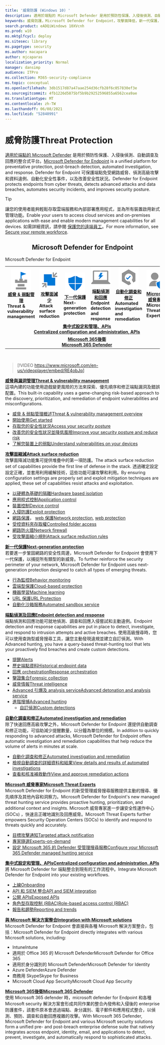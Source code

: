 ```yaml
---
title: '威脅防護 (Windows 10) '
description: 適用於端點的 Microsoft Defender 是用於預防性保護、入侵後偵測、自動調查及回應的整合式平台。
keywords: 威脅防護，Microsoft Defender for Endpoint，攻擊面降低，新一代保護，端點偵測和回應，自動化調查和回應，microsoft 威脅專家，Microsoft 安全評分的裝置，高級搜尋，網路威脅搜尋，網頁威脅防護
search.product: eADQiWindows 10XVcnh
ms.prod: w10
ms.mktglfcycl: deploy
ms.sitesec: library
ms.pagetype: security
ms.author: macapara
author: mjcaparas
localization_priority: Normal
manager: dansimp
audience: ITPro
ms.collection: M365-security-compliance
ms.topic: conceptual
ms.openlocfilehash: 3db1517d87a47aae254d36cfb28f6c057830ef3e
ms.sourcegitcommit: 4fb1226d5875bf5b9b29252596855a6562cea9ae
ms.translationtype: MT
ms.contentlocale: zh-TW
ms.lasthandoff: 06/08/2021
ms.locfileid: "52840991"
---
```

# <a name="threat-protection"></a><span data-ttu-id="d3feb-104">威脅防護</span><span class="sxs-lookup"><span data-stu-id="d3feb-104">Threat Protection</span></span>
<span data-ttu-id="d3feb-105">[適用於端點的 Microsoft Defender](/microsoft-365/security/defender-endpoint/microsoft-defender-advanced-threat-protection) 是用於預防性保護、入侵後偵測、自動調查及回應的整合式平台。</span><span class="sxs-lookup"><span data-stu-id="d3feb-105">[Microsoft Defender for Endpoint](/microsoft-365/security/defender-endpoint/microsoft-defender-advanced-threat-protection) is a unified platform for preventative protection, post-breach detection, automated investigation, and response.</span></span> <span data-ttu-id="d3feb-106">Defender for Endpoint 可保護端點免受網路威脅、偵測高級攻擊和資料違例、自動化安全性事件，以及改善安全性狀況。</span><span class="sxs-lookup"><span data-stu-id="d3feb-106">Defender for Endpoint protects endpoints from cyber threats, detects advanced attacks and data breaches, automates security incidents, and improves security posture.</span></span>

> [!TIP]
> <span data-ttu-id="d3feb-107">讓您的使用者能夠輕鬆存取雲端服務和內部部署應用程式，並為所有裝置啟用新式管理功能。</span><span class="sxs-lookup"><span data-stu-id="d3feb-107">Enable your users to access cloud services and on-premises applications with ease and enable modern management capabilities for all devices.</span></span> <span data-ttu-id="d3feb-108">如需詳細資訊，請參閱 [保護您的遠端員工](/enterprise-mobility-security/remote-work/)。</span><span class="sxs-lookup"><span data-stu-id="d3feb-108">For more information, see [Secure your remote workforce](/enterprise-mobility-security/remote-work/).</span></span> 

<center><h2><span data-ttu-id="d3feb-109">Microsoft Defender for Endpoint</center></span><span class="sxs-lookup"><span data-stu-id="d3feb-109">Microsoft Defender for Endpoint</center></span></span></h2>
<table>
<tr>
<td><a href="#tvm"><center><img src="images/TVM_icon.png" alt="threat and vulnerability icon"> <br><span data-ttu-id="d3feb-110"><b>威脅 & 弱點管理</b></center></a></span><span class="sxs-lookup"><span data-stu-id="d3feb-110"><b>Threat & vulnerability management</b></center></a></span></span></td>
<td><a href="#asr"><center><img src="images/asr-icon.png" alt="attack surface reduction icon"> <br><span data-ttu-id="d3feb-111"><b>攻擊面減少</b></center></a></span><span class="sxs-lookup"><span data-stu-id="d3feb-111"><b>Attack surface reduction</b></center></a></span></span></td>
<td><center><a href="#ngp"><img src="images/ngp-icon.png" alt="next generation protection icon"><br> <span data-ttu-id="d3feb-112"><b>下一代保護</b></a></center></span><span class="sxs-lookup"><span data-stu-id="d3feb-112"><b>Next-generation protection</b></a></center></span></span></td>
<td><center><a href="#edr"><img src="images/edr-icon.png" alt="endpoint detection and response icon"><br> <span data-ttu-id="d3feb-113"><b>端點偵測和回應</b></a></center></span><span class="sxs-lookup"><span data-stu-id="d3feb-113"><b>Endpoint detection and response</b></a></center></span></span></td>
<td><center><a href="#ai"><img src="images/air-icon.png" alt="automated investigation and remediation icon"><br> <span data-ttu-id="d3feb-114"><b>自動化調查和修正</b></a></center></span><span class="sxs-lookup"><span data-stu-id="d3feb-114"><b>Automated investigation and remediation</b></a></center></span></span></td>
<td><center><a href="#mte"><img src="images/mte-icon.png" alt="microsoft threat experts icon"><br> <span data-ttu-id="d3feb-115"><b>Microsoft 威脅專家</b></a></center></span><span class="sxs-lookup"><span data-stu-id="d3feb-115"><b>Microsoft Threat Experts</b></a></center></span></span></td>
</tr>
<tr>
<td colspan="7"><span data-ttu-id="d3feb-116">
<a href="#apis"><center><b>集中式設定和管理、APIs</a></span><span class="sxs-lookup"><span data-stu-id="d3feb-116">
<a href="#apis"><center><b>Centralized configuration and administration, APIs</a></span></span></b></center></td>
</tr>
<tr>
<td colspan="7"><span data-ttu-id="d3feb-117"><a href="#mtp"><center><b>Microsoft 365後衛</a></span><span class="sxs-lookup"><span data-stu-id="d3feb-117"><a href="#mtp"><center><b>Microsoft 365 Defender</a></span></span></center></b></td>
</tr>
</table>
<br>

<a name="tvm"></a>


>[!VIDEO https://www.microsoft.com/en-us/videoplayer/embed/RE4obJq]

<span data-ttu-id="d3feb-118">**[威脅與漏洞管理](next-gen-threat-and-vuln-mgt.md)**</span><span class="sxs-lookup"><span data-stu-id="d3feb-118">**[Threat & vulnerability management](next-gen-threat-and-vuln-mgt.md)**</span></span><br>
<span data-ttu-id="d3feb-119">這項內建的功能使用遊戲變更風險的方法來探索、優先順序和修正端點漏洞及錯誤配置。</span><span class="sxs-lookup"><span data-stu-id="d3feb-119">This built-in capability uses a game-changing risk-based approach to the discovery, prioritization, and remediation of endpoint vulnerabilities and misconfigurations.</span></span>

- [<span data-ttu-id="d3feb-120">威脅 & 弱點管理概述</span><span class="sxs-lookup"><span data-stu-id="d3feb-120">Threat & vulnerability management overview</span></span>](next-gen-threat-and-vuln-mgt.md)
- [<span data-ttu-id="d3feb-121">開始使用</span><span class="sxs-lookup"><span data-stu-id="d3feb-121">Get started</span></span>](tvm-prerequisites.md)
- [<span data-ttu-id="d3feb-122">存取您的安全性狀況</span><span class="sxs-lookup"><span data-stu-id="d3feb-122">Access your security posture</span></span>](tvm-dashboard-insights.md)
- [<span data-ttu-id="d3feb-123">改善您的安全性狀況並降低風險</span><span class="sxs-lookup"><span data-stu-id="d3feb-123">Improve your security posture and reduce risk</span></span>](tvm-security-recommendation.md)
- [<span data-ttu-id="d3feb-124">了解您裝置上的弱點</span><span class="sxs-lookup"><span data-stu-id="d3feb-124">Understand vulnerabilities on your devices</span></span>](tvm-software-inventory.md)

<a name="asr"></a>

<span data-ttu-id="d3feb-125">**[攻擊面縮減](overview-attack-surface-reduction.md)**</span><span class="sxs-lookup"><span data-stu-id="d3feb-125">**[Attack surface reduction](overview-attack-surface-reduction.md)**</span></span><br>
<span data-ttu-id="d3feb-126">攻擊面降減功能集可提供堆疊中的第一項防護。</span><span class="sxs-lookup"><span data-stu-id="d3feb-126">The attack surface reduction set of capabilities provide the first line of defense in the stack.</span></span> <span data-ttu-id="d3feb-127">透過確定設定設定正確，並套用利用緩解技術，這些功能可讓攻擊和利用。</span><span class="sxs-lookup"><span data-stu-id="d3feb-127">By ensuring configuration settings are properly set and exploit mitigation techniques are applied, these set of capabilities resist attacks and exploitation.</span></span>

- [<span data-ttu-id="d3feb-128">以硬體為基礎的隔離</span><span class="sxs-lookup"><span data-stu-id="d3feb-128">Hardware based isolation</span></span>](overview-hardware-based-isolation.md)
- [<span data-ttu-id="d3feb-129">應用程式控制</span><span class="sxs-lookup"><span data-stu-id="d3feb-129">Application control</span></span>](/windows/security/threat-protection/windows-defender-application-control/windows-defender-application-control)
- [<span data-ttu-id="d3feb-130">裝置控制</span><span class="sxs-lookup"><span data-stu-id="d3feb-130">Device control</span></span>](/windows/security/threat-protection/device-guard/introduction-to-device-guard-virtualization-based-security-and-windows-defender-application-control)
- [<span data-ttu-id="d3feb-131">入侵防護</span><span class="sxs-lookup"><span data-stu-id="d3feb-131">Exploit protection</span></span>](exploit-protection.md)
- <span data-ttu-id="d3feb-132">[網路保護](network-protection.md)， [web 保護](web-protection-overview.md)</span><span class="sxs-lookup"><span data-stu-id="d3feb-132">[Network protection](network-protection.md), [web protection](web-protection-overview.md)</span></span>
- [<span data-ttu-id="d3feb-133">受控資料夾存取權</span><span class="sxs-lookup"><span data-stu-id="d3feb-133">Controlled folder access</span></span>](controlled-folders.md)
- [<span data-ttu-id="d3feb-134">網路防火牆</span><span class="sxs-lookup"><span data-stu-id="d3feb-134">Network firewall</span></span>](/windows/security/threat-protection/windows-firewall/windows-firewall-with-advanced-security)
- [<span data-ttu-id="d3feb-135">受攻擊面縮小規則</span><span class="sxs-lookup"><span data-stu-id="d3feb-135">Attack surface reduction rules</span></span>](attack-surface-reduction.md)

<a name="ngp"></a>

<span data-ttu-id="d3feb-136">**[新一代保護](/windows/security/threat-protection/microsoft-defender-antivirus/microsoft-defender-antivirus-in-windows-10)**</span><span class="sxs-lookup"><span data-stu-id="d3feb-136">**[Next-generation protection](/windows/security/threat-protection/microsoft-defender-antivirus/microsoft-defender-antivirus-in-windows-10)**</span></span><br>
<span data-ttu-id="d3feb-137">若要進一步鞏固網路的安全性周邊，Microsoft Defender for Endpoint 會使用下一代保護，以捕捉所有類型的新威脅。</span><span class="sxs-lookup"><span data-stu-id="d3feb-137">To further reinforce the security perimeter of your network, Microsoft Defender for Endpoint uses next-generation protection designed to catch all types of emerging threats.</span></span>

- [<span data-ttu-id="d3feb-138">行為監控</span><span class="sxs-lookup"><span data-stu-id="d3feb-138">Behavior monitoring</span></span>](/windows/security/threat-protection/microsoft-defender-antivirus/configure-real-time-protection-microsoft-defender-antivirus)
- [<span data-ttu-id="d3feb-139">雲端型保護</span><span class="sxs-lookup"><span data-stu-id="d3feb-139">Cloud-based protection</span></span>](/windows/security/threat-protection/microsoft-defender-antivirus/configure-protection-features-microsoft-defender-antivirus)
- [<span data-ttu-id="d3feb-140">機器學習</span><span class="sxs-lookup"><span data-stu-id="d3feb-140">Machine learning</span></span>](/windows/security/threat-protection/microsoft-defender-antivirus/utilize-microsoft-cloud-protection-microsoft-defender-antivirus)
- [<span data-ttu-id="d3feb-141">URL 保護</span><span class="sxs-lookup"><span data-stu-id="d3feb-141">URL Protection</span></span>](/windows/security/threat-protection/microsoft-defender-antivirus/configure-network-connections-microsoft-defender-antivirus)
- [<span data-ttu-id="d3feb-142">自動化沙箱服務</span><span class="sxs-lookup"><span data-stu-id="d3feb-142">Automated sandbox service</span></span>](/windows/security/threat-protection/microsoft-defender-antivirus/configure-block-at-first-sight-microsoft-defender-antivirus)

<a name="edr"></a>

<span data-ttu-id="d3feb-143">**[端點偵測及回應](overview-endpoint-detection-response.md)**</span><span class="sxs-lookup"><span data-stu-id="d3feb-143">**[Endpoint detection and response](overview-endpoint-detection-response.md)**</span></span><br>
<span data-ttu-id="d3feb-144">端點偵測和回應功能可就地偵測、調查和回應入侵嘗試和主動違例。</span><span class="sxs-lookup"><span data-stu-id="d3feb-144">Endpoint detection and response capabilities are put in place to detect, investigate, and respond to intrusion attempts and active breaches.</span></span> <span data-ttu-id="d3feb-145">使用高級搜尋時，您可以使用查詢型威脅搜尋工具，讓您主動發現違規並建立自訂偵測。</span><span class="sxs-lookup"><span data-stu-id="d3feb-145">With Advanced hunting, you have a query-based threat-hunting tool that lets your proactively find breaches and create custom detections.</span></span>

- [<span data-ttu-id="d3feb-146">提醒</span><span class="sxs-lookup"><span data-stu-id="d3feb-146">Alerts</span></span>](alerts-queue.md)
- [<span data-ttu-id="d3feb-147">歷史端點資料</span><span class="sxs-lookup"><span data-stu-id="d3feb-147">Historical endpoint data</span></span>](investigate-machines.md#timeline)
- [<span data-ttu-id="d3feb-148">回應 orchestration</span><span class="sxs-lookup"><span data-stu-id="d3feb-148">Response orchestration</span></span>](/windows/security/threat-protection/microsoft-defender-atp/respond-machine-alerts)
- [<span data-ttu-id="d3feb-149">鑒證集合</span><span class="sxs-lookup"><span data-stu-id="d3feb-149">Forensic collection</span></span>](respond-machine-alerts.md#collect-investigation-package-from-devices)
- [<span data-ttu-id="d3feb-150">威脅情報</span><span class="sxs-lookup"><span data-stu-id="d3feb-150">Threat intelligence</span></span>](threat-indicator-concepts.md)
- [<span data-ttu-id="d3feb-151">Advanced 引爆及 analysis service</span><span class="sxs-lookup"><span data-stu-id="d3feb-151">Advanced detonation and analysis service</span></span>](respond-file-alerts.md#deep-analysis)
- [<span data-ttu-id="d3feb-152">進階搜捕</span><span class="sxs-lookup"><span data-stu-id="d3feb-152">Advanced hunting</span></span>](advanced-hunting-overview.md)
    - [<span data-ttu-id="d3feb-153">自訂偵測</span><span class="sxs-lookup"><span data-stu-id="d3feb-153">Custom detections</span></span>](overview-custom-detections.md)

<a name="ai"></a>

<span data-ttu-id="d3feb-154">**[自動化調查和修正](automated-investigations.md)**</span><span class="sxs-lookup"><span data-stu-id="d3feb-154">**[Automated investigation and remediation](automated-investigations.md)**</span></span><br>
<span data-ttu-id="d3feb-155">除了快速回應高級攻擊之外，Microsoft Defender for Endpoint 還提供自動調查和修正功能，可協助減少提醒數量，以分鐘為單位的規模。</span><span class="sxs-lookup"><span data-stu-id="d3feb-155">In addition to quickly responding to advanced attacks, Microsoft Defender for Endpoint offers automatic investigation and remediation capabilities that help reduce the volume of alerts in minutes at scale.</span></span>

- [<span data-ttu-id="d3feb-156">自動化調查和修正</span><span class="sxs-lookup"><span data-stu-id="d3feb-156">Automated investigation and remediation</span></span>](automated-investigations.md)
- [<span data-ttu-id="d3feb-157">檢視自動調查的詳細資料和結果</span><span class="sxs-lookup"><span data-stu-id="d3feb-157">View details and results of automated investigations</span></span>](auto-investigation-action-center.md)
- [<span data-ttu-id="d3feb-158">查看和核准補救動作</span><span class="sxs-lookup"><span data-stu-id="d3feb-158">View and approve remediation actions</span></span>](manage-auto-investigation.md)

<a name="mte"></a>

<span data-ttu-id="d3feb-159">**[Microsoft 威脅專家](microsoft-threat-experts.md)**</span><span class="sxs-lookup"><span data-stu-id="d3feb-159">**[Microsoft Threat Experts](microsoft-threat-experts.md)**</span></span><br>
<span data-ttu-id="d3feb-160">Microsoft Defender for Endpoint 的新受管理威脅搜尋服務提供主動的搜尋、優先順序及其他內容和洞察力。</span><span class="sxs-lookup"><span data-stu-id="d3feb-160">Microsoft Defender for Endpoint's new managed threat hunting service provides proactive hunting, prioritization, and additional context and insights.</span></span> <span data-ttu-id="d3feb-161">Microsoft 威脅專家進一步讓安全性運作中心 (SOCs) ，快速且正確地識別及回應威脅。</span><span class="sxs-lookup"><span data-stu-id="d3feb-161">Microsoft Threat Experts further empowers Security Operation Centers (SOCs) to identify and respond to threats quickly and accurately.</span></span>

- [<span data-ttu-id="d3feb-162">目標攻擊通知</span><span class="sxs-lookup"><span data-stu-id="d3feb-162">Targeted attack notification</span></span>](microsoft-threat-experts.md)
- [<span data-ttu-id="d3feb-163">專家隨選</span><span class="sxs-lookup"><span data-stu-id="d3feb-163">Experts-on-demand</span></span>](microsoft-threat-experts.md)
- [<span data-ttu-id="d3feb-164">設定 Microsoft 365 的 Defender 受管理搜尋服務</span><span class="sxs-lookup"><span data-stu-id="d3feb-164">Configure your Microsoft 365 Defender managed hunting service</span></span>](configure-microsoft-threat-experts.md)

<a name="apis"></a>

<span data-ttu-id="d3feb-165">**[集中式設定和管理、APIs](management-apis.md)**</span><span class="sxs-lookup"><span data-stu-id="d3feb-165">**[Centralized configuration and administration, APIs](management-apis.md)**</span></span><br>
<span data-ttu-id="d3feb-166">將 Microsoft Defender for 端點整合到現有的工作流程中。</span><span class="sxs-lookup"><span data-stu-id="d3feb-166">Integrate Microsoft Defender for Endpoint into your existing workflows.</span></span>
- [<span data-ttu-id="d3feb-167">上線</span><span class="sxs-lookup"><span data-stu-id="d3feb-167">Onboarding</span></span>](onboard-configure.md)
- [<span data-ttu-id="d3feb-168">API 和 SIEM 整合</span><span class="sxs-lookup"><span data-stu-id="d3feb-168">API and SIEM integration</span></span>](configure-siem.md)
- [<span data-ttu-id="d3feb-169">公開 APIs</span><span class="sxs-lookup"><span data-stu-id="d3feb-169">Exposed APIs</span></span>](apis-intro.md)
- [<span data-ttu-id="d3feb-170">角色型存取控制 (RBAC)</span><span class="sxs-lookup"><span data-stu-id="d3feb-170">Role-based access control (RBAC)</span></span>](rbac.md)
- [<span data-ttu-id="d3feb-171">報告和趨勢</span><span class="sxs-lookup"><span data-stu-id="d3feb-171">Reporting and trends</span></span>](threat-protection-reports.md)

<a name="integration"></a>
<span data-ttu-id="d3feb-172">**[與 Microsoft 解決方案整合](threat-protection-integration.md)**</span><span class="sxs-lookup"><span data-stu-id="d3feb-172">**[Integration with Microsoft solutions](threat-protection-integration.md)**</span></span> <br>
 <span data-ttu-id="d3feb-173">Microsoft Defender for Endpoint 會直接與各種 Microsoft 解決方案整合，包括：</span><span class="sxs-lookup"><span data-stu-id="d3feb-173">Microsoft Defender for Endpoint directly integrates with various Microsoft solutions, including:</span></span>
- <span data-ttu-id="d3feb-174">Intune</span><span class="sxs-lookup"><span data-stu-id="d3feb-174">Intune</span></span>
- <span data-ttu-id="d3feb-175">適用於 Office 365 的 Microsoft Defender</span><span class="sxs-lookup"><span data-stu-id="d3feb-175">Microsoft Defender for Office 365</span></span>
- <span data-ttu-id="d3feb-176">適用於身分識別的 Microsoft Defender</span><span class="sxs-lookup"><span data-stu-id="d3feb-176">Microsoft Defender for Identity</span></span>
- <span data-ttu-id="d3feb-177">Azure Defender</span><span class="sxs-lookup"><span data-stu-id="d3feb-177">Azure Defender</span></span>
- <span data-ttu-id="d3feb-178">商務用 Skype</span><span class="sxs-lookup"><span data-stu-id="d3feb-178">Skype for Business</span></span>
- <span data-ttu-id="d3feb-179">Microsoft Cloud App Security</span><span class="sxs-lookup"><span data-stu-id="d3feb-179">Microsoft Cloud App Security</span></span>

<a name="mtp"></a>
<span data-ttu-id="d3feb-180">**[Microsoft 365後衛](/microsoft-365/security/defender/microsoft-threat-protection)**</span><span class="sxs-lookup"><span data-stu-id="d3feb-180">**[Microsoft 365 Defender](/microsoft-365/security/defender/microsoft-threat-protection)**</span></span><br>
 <span data-ttu-id="d3feb-181">使用 Microsoft 365 defender 時，microsoft defender for Endpoint 和各種 Microsoft security 解決方案會形成共同作業的整合內發佈和入侵後的 enterprise 防護套件，該套件原本會透過端點、身分識別、電子郵件和應用程式整合，以偵測、預防、調查和自動回應複雜的攻擊。</span><span class="sxs-lookup"><span data-stu-id="d3feb-181">With Microsoft 365 Defender, Microsoft Defender for Endpoint and various Microsoft security solutions form a unified pre- and post-breach enterprise defense suite that natively integrates across endpoint, identity, email, and applications to detect, prevent, investigate, and automatically respond to sophisticated attacks.</span></span>
